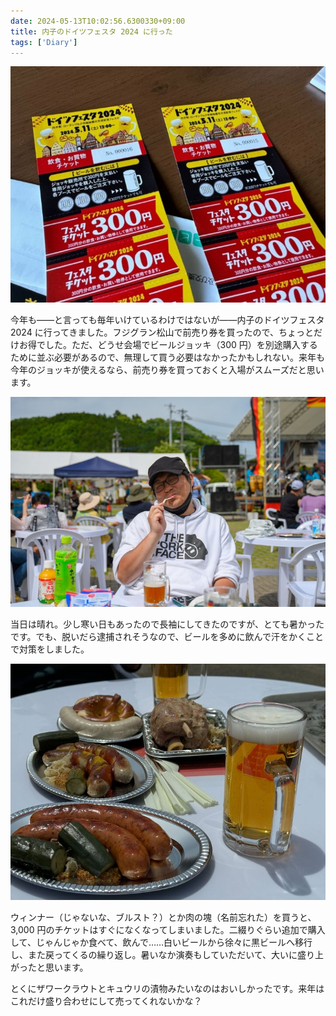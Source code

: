 ```yaml
---
date: 2024-05-13T10:02:56.6300330+09:00
title: 内子のドイツフェスタ 2024 に行った
tags: ['Diary']
---
```


![ドイツフェスタ 2024 の前売り券](image1.jpg)

今年も――と言っても毎年いけているわけではないが――内子のドイツフェスタ 2024 に行ってきました。フジグラン松山で前売り券を買ったので、ちょっとだけお得でした。ただ、どうせ会場でビールジョッキ（300 円）を別途購入するために並ぶ必要があるので、無理して買う必要はなかったかもしれない。来年も今年のジョッキが使えるなら、前売り券を買っておくと入場がスムーズだと思います。

![ご満悦のだるやなぎ](image2.jpg)

当日は晴れ。少し寒い日もあったので長袖にしてきたのですが、とても暑かったです。でも、脱いだら逮捕されそうなので、ビールを多めに飲んで汗をかくことで対策をしました。

![ドイツ料理](image3.jpg)

ウィンナー（じゃないな、ブルスト？）とか肉の塊（名前忘れた）を買うと、3,000 円のチケットはすぐになくなってしまいました。二綴りぐらい追加で購入して、じゃんじゃか食べて、飲んで……白いビールから徐々に黒ビールへ移行し、また戻ってくるの繰り返し。暑いなか演奏もしていただいて、大いに盛り上がったと思います。

とくにザワークラウトとキュウリの漬物みたいなのはおいしかったです。来年はこれだけ盛り合わせにして売ってくれないかな？